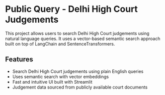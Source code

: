 # Public Query - Delhi High Court Judgements

This project allows users to search Delhi High Court judgements using natural language queries. It uses a vector-based semantic search approach built on top of LangChain and SentenceTransformers.

## Features

- Search Delhi High Court judgements using plain English queries
- Uses semantic search with vector embeddings
- Fast and intuitive UI built with Streamlit
- Judgement data sourced from publicly available court documents
